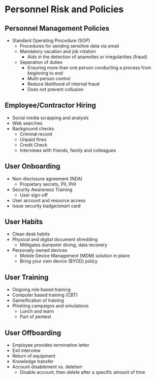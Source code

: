 # Personnel Risk and Policies

## Personnel Management Policies
- Standard Operating Procedure (SOP)
    - Procedures for sending sensitive data via email
    - Mandatory vacation and job rotation
        - Aids in the detection of anamolies or irregularities (fraud)
    - Seperation of duties 
        - Ensuring more than one person conducting a process from beginning to end
        - Multi-person control
        - Reduce likelihood of internal fraud
        - Does not prevent collusion

## Employee/Contractor Hiring
- Social media scrapping and analysis
- Web searches
- Background checks
    - Criminal record
    - Unpaid fines
    - Credit Check
    - Interviews with friends, family and colleagues

## User Onboarding
- Non-disclosure agreement (NDA)
    - Propietary secrets, PII, PHI
- Security Awareness Training
    - User sign-off
- User account and resource access
- Issue security badge/smart card

## User Habits
- Clean desk habits
- Physical and digital document shredding
    - Mititgates dumpster diving, data recovery
- Personally owned devices 
    - Mobile Device Management (MDM) solution in place
    - Bring your own device (BYOD) policy

## User Training
- Ongoing role based training
- Computer based training (CBT)
- Gameification of training
- Phishing campaigns and simulations
    - Lunch and learn
    - Part of pentest

## User Offboarding
- Employee provides termination letter
- Exit interview
- Return of equipment
- Knowledge transfer
- Account disablement vs. deletion
    - Disable account, then delete after a specific amount of time





